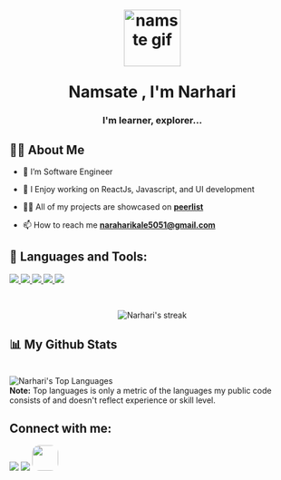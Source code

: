 <!--<a href="#"><img width="100%" height="auto" src="https://media.giphy.com/media/f3iwJFOVOwuy7K6FFw/giphy.gif" height="175px"/></a> -->

<h1 align="center"><img alt="namste gif" src="https://media.giphy.com/media/WqR7WfQVrpXNcmrm81/giphy.gif" width="100" height="100"></p> Namsate , I'm Narhari</h1><h3 align="center">I'm learner, explorer...</h3>

## 🙋‍♂️ About Me

- 🌱 I’m Software Engineer

- 🔮 I Enjoy working on ReactJs, Javascript, and UI development

- 👨‍💻 All of my projects are showcased on **[peerlist](https://peerlist.io/narharik)**

- 📫 How to reach me **naraharikale5051@gmail.com**

## 🚀 Languages and Tools:

<p align="left">

<a href="https://reactjs.org/" target="_blank"> 
<img src="https://img.icons8.com/color/48/000000/react-native.png"/> </a>
<a href="https://developer.mozilla.org/en-US/docs/Web/JavaScript" target="_blank"> 
<img src="https://img.icons8.com/color/48/000000/javascript.png"/> </a>
<a href="https://www.w3.org/html/" target="_blank"> 
<img src="https://img.icons8.com/color/48/000000/html-5.png"/> </a>
<a href="https://www.w3schools.com/css/" target="_blank">
<img src="https://img.icons8.com/color/48/000000/css3.png"/> </a>
<a href="https://git-scm.com/" target="_blank">
<img src="https://img.icons8.com/color/48/000000/git.png"/> </a>

</p>

<br/>

<p align="center">
    <a>
        <img title="🔥 Get streak stats for your profile at git.io/streak-stats" alt="Narhari's streak" src="https://github-readme-stats.vercel.app/api?username=narharikale"/>
    </a>
</p>

## 📊 My Github Stats
<br/>
<a><img alt="Narhari's Top Languages" src="https://github-readme-stats.vercel.app/api/top-langs/?username=narharikale&langs_count=8&count_private=true&layout=compact&theme=react&hide_border=true&bg_color=0D1117" /></a>
  <br/>
  <b>Note:</b> Top languages is only a metric of the languages my public code consists of and doesn't reflect experience or skill level.

<br/>

## Connect with me:

<p align="left">
<a href = "https://twitter.com/NarhariKale4"><img src="https://img.icons8.com/fluency/48/000000/twitter.png"/></a>
<a href = "https://www.linkedin.com/in/narharikale/"><img src="https://img.icons8.com/fluent/48/000000/linkedin.png"/></a>
<a  href = "https://peerlist.io/narhari_k">
<img style=" width:46px ; height:45px ; border-radius:13px;" src="https://media-exp2.licdn.com/dms/image/C4D0BAQGjCtiL8FcUcw/company-logo_200_200/0/1646835554796?e=1663200000&v=beta&t=Ot-k6wEhKyTcEpee9j-lVHrTJ35HtMsRnhMImvdRkH4"/></a>

</p>
